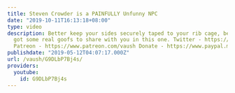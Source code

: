 ```yaml
---
title: Steven Crowder is a PAINFULLY Unfunny NPC
date: "2019-10-11T16:13:18+08:00"
type: video
description: Better keep your sides securely taped to your rib cage, because Crowder's
  got some real goofs to share with you in this one. Twitter - https://twitter.com/VaushV
  Patreon - https://www.patreon.com/vaush Donate - https://www.paypal.me/vaush
publishdate: "2019-05-12T04:07:17.000Z"
url: /vaush/G9DLbP7Bj4s/
providers:
  youtube:
    id: G9DLbP7Bj4s
---
```

